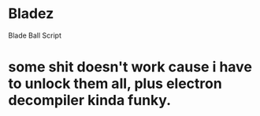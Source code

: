 # Bladez 
Blade Ball Script

# some shit doesn't work cause i have to unlock them all, plus electron decompiler kinda funky.

